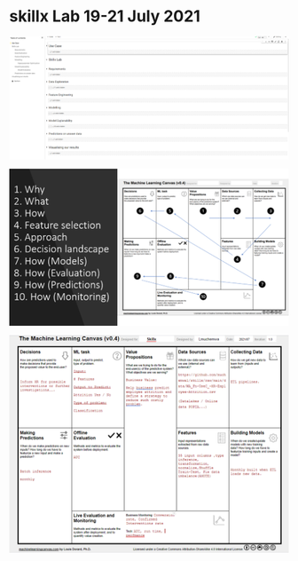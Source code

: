 # skillx Lab 19-21 July 2021

![Alt text](images/Skillxafricalabs.PNG?raw=true "ToC")

![Alt text](images/mlc_explained.PNG?raw=true "MLC Explained")

![Alt text](images/completed_mlc.PNG?raw=true "MLC Completed")

